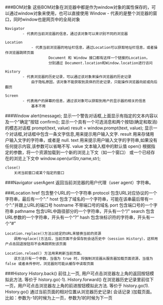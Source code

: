 ###BOM对象
	这些BOM对象在浏览器中都是作为window对象的属性保存的，可以通过window对象来使用，也可以直接使用
  	Window
  			- 代表的是整个浏览器的窗口，同时window也是网页中的全局对象
  	
  	Navigator
 			- 代表的当前浏览器的信息，通过该对象可以来识别不同的浏览器
 			
    Location
                - 代表当前浏览器的地址栏信息，通过Location可以获取地址栏信息，或者操作浏览器跳转页面
                        Document 和 Window 接口都有这样一个链接的Location，
                        分别通过 Document.location和Window.location进行访问
 					
 	History
 			- 代表浏览器的历史记录，可以通过该对象来操作浏览器的历史记录
  				由于隐私原因，该对象不能获取到具体的历史记录，只能操作浏览器向前或向后翻页
  				
  	Screen
  			- 代表用户的屏幕的信息，通过该对象可以获取到用户的显示器的相关的信息
  				基本不用

###Window
	alert(message);
		 显示一个警告对话框,上面显示有指定的文本内容以及一个"确定"按钮
	confirm();
		显示一个具有一个可选消息和两个按钮(确定和取消)的模态对话框 
	prompt(text, value)
		result = window.prompt(text, value);
		显示一个对话框,对话框中包含一条文字信息,用来提示用户输入文字.
			result 用来存储用户输入文字的字符串，或者是 null.
			text 用来提示用户输入文字的字符串,如果没有任何提示内容,该参数可以省略不写.
			value 文本输入框中的默认值
	open()
	        根据指定的参数，将一个资源加载到一个新的浏览上下文（如一个窗口）
	        或一个已经存在的浏览上下文中
		    window.open(urlStr,name,str);
		    
	close()
		关闭当前窗口或某个指定的窗口
		
###Navigator
    userAgent
        返回当前浏览器的用户代理（user agent）字符串。	
		
###Location
	href
		包含整个URL的一个字符串
	protocol
		包含URL对应协议的一个字符串，最后有一个":"
	host
		包含了域名的一个字符串，可能在该串最后带有一个":"并跟上URL的端口号
	hostname
		不带端口号的域名
	port
		包含端口号的一个字符串
	pathname
		包含URL中路径部分的一个字符串，开头有一个“/"
	search
		包含URL参数的一个字符串，开头有一个“?”
	hash
		包含块标识符的字符串，开头有一个“#”
		
	Location.replace()方法以给定的URL来替换当前的资源
		调用replace()方法后，当前页面不会保存到会话历史中（session History），这样用户点击回退按钮将不会再跳转到该页面
		
  	Location.reload() 方法用来刷新当前页面。
  		该方法只有一个参数，当值为 true 时，将强制浏览器从服务器加载页面资源，当值为 false 或者未传参时，浏览器则可能从缓存中读取页面
  	  
###History
	History.back()
		前往上一页, 用户可点击浏览器左上角的返回按钮模拟此方法. 等价于 history.go(-1).
	History.forward()
		在浏览器历史记录里前往下一页，用户可点击浏览器左上角的前进按钮模拟此方法. 等价于 history.go(1).
	History.go()
		通过当前页面的相对位置从浏览器历史记录( 会话记录 )加载页面。比如：参数为-1的时候为上一页，参数为1的时候为下一页			 		
			 